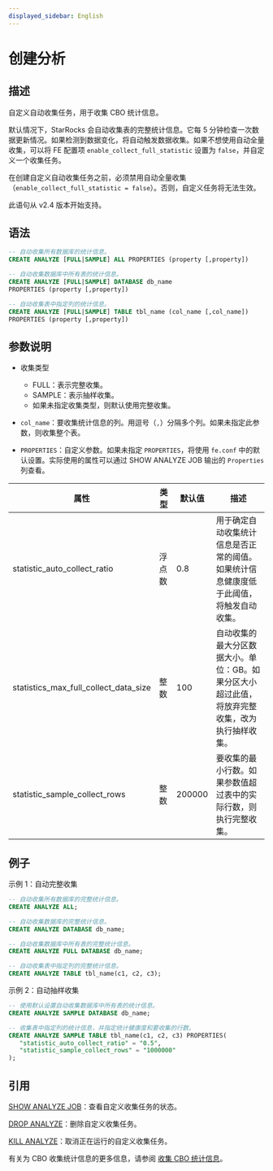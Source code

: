 ```yaml
---
displayed_sidebar: English
---
```


# 创建分析

## 描述

自定义自动收集任务，用于收集 CBO 统计信息。

默认情况下，StarRocks 会自动收集表的完整统计信息。它每 5 分钟检查一次数据更新情况。如果检测到数据变化，将自动触发数据收集。如果不想使用自动全量收集，可以将 FE 配置项 `enable_collect_full_statistic` 设置为 `false`，并自定义一个收集任务。

在创建自定义自动收集任务之前，必须禁用自动全量收集（`enable_collect_full_statistic = false`）。否则，自定义任务将无法生效。

此语句从 v2.4 版本开始支持。

## 语法

```SQL
-- 自动收集所有数据库的统计信息。
CREATE ANALYZE [FULL|SAMPLE] ALL PROPERTIES (property [,property])

-- 自动收集数据库中所有表的统计信息。
CREATE ANALYZE [FULL|SAMPLE] DATABASE db_name
PROPERTIES (property [,property])

-- 自动收集表中指定列的统计信息。
CREATE ANALYZE [FULL|SAMPLE] TABLE tbl_name (col_name [,col_name])
PROPERTIES (property [,property])
```

## 参数说明

- 收集类型
  - FULL：表示完整收集。
  - SAMPLE：表示抽样收集。
  - 如果未指定收集类型，则默认使用完整收集。

- `col_name`：要收集统计信息的列。用逗号（`,`）分隔多个列。如果未指定此参数，则收集整个表。

- `PROPERTIES`：自定义参数。如果未指定 `PROPERTIES`，将使用 `fe.conf` 中的默认设置。实际使用的属性可以通过 SHOW ANALYZE JOB 输出的 `Properties` 列查看。

| **属性**                        | **类型** | **默认值** | **描述**                                              |
| ------------------------------------- | -------- | ----------------- | ------------------------------------------------------------ |
| statistic_auto_collect_ratio          | 浮点数    | 0.8               | 用于确定自动收集统计信息是否正常的阈值。如果统计信息健康度低于此阈值，将触发自动收集。 |
| statistics_max_full_collect_data_size | 整数      | 100               | 自动收集的最大分区数据大小。单位：GB。如果分区大小超过此值，将放弃完整收集，改为执行抽样收集。 |
| statistic_sample_collect_rows         | 整数      | 200000            | 要收集的最小行数。如果参数值超过表中的实际行数，则执行完整收集。 |

## 例子

示例 1：自动完整收集

```SQL
-- 自动收集所有数据库的完整统计信息。
CREATE ANALYZE ALL;

-- 自动收集数据库的完整统计信息。
CREATE ANALYZE DATABASE db_name;

-- 自动收集数据库中所有表的完整统计信息。
CREATE ANALYZE FULL DATABASE db_name;

-- 自动收集表中指定列的完整统计信息。
CREATE ANALYZE TABLE tbl_name(c1, c2, c3); 
```

示例 2：自动抽样收集

```SQL
-- 使用默认设置自动收集数据库中所有表的统计信息。
CREATE ANALYZE SAMPLE DATABASE db_name;

-- 收集表中指定列的统计信息，并指定统计健康度和要收集的行数。
CREATE ANALYZE SAMPLE TABLE tbl_name(c1, c2, c3) PROPERTIES(
   "statistic_auto_collect_ratio" = "0.5",
   "statistic_sample_collect_rows" = "1000000"
);
```

## 引用

[SHOW ANALYZE JOB](../data-definition/SHOW_ANALYZE_JOB.md)：查看自定义收集任务的状态。

[DROP ANALYZE](../data-definition/DROP_ANALYZE.md)：删除自定义收集任务。

[KILL ANALYZE](../data-definition/KILL_ANALYZE.md)：取消正在运行的自定义收集任务。

有关为 CBO 收集统计信息的更多信息，请参阅 [收集 CBO 统计信息](../../../using_starrocks/Cost_based_optimizer.md)。

